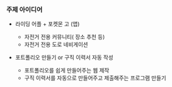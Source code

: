 ### 주제 아이디어

- 라이딩 어플 + 포켓몬 고 (앱)
  - 자전거 전용 커뮤니티( 장소 추천 등)
  - 자전거 전용 도로 네비게이션

- 포트폴리오 만들기 or 구직 이력서 자동 작성
  - 포트폴리오를 쉽게 만들어주는 웹 제작
  - 구직 이력서를 자동으로 만들어주고 제출해주는 프로그램 만들기


